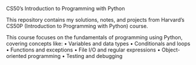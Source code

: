 CS50’s Introduction to Programming with Python

This repository contains my solutions, notes, and projects from Harvard’s CS50P (Introduction to Programming with Python) course.

This course focuses on the fundamentals of programming using Python, covering concepts like:
	•	Variables and data types
	•	Conditionals and loops
	•	Functions and exceptions
	•	File I/O and regular expressions
	•	Object-oriented programming
	•	Testing and debugging
